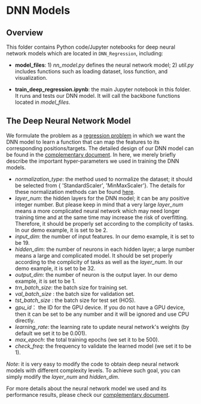 # DNN Models

## Overview 

This folder contains Python code/Jupyter notebooks for deep neural network models which are located in `DNN_Regression`, including:


- **model_files**: 1) *nn_model.py* defines the neural network model; 2) *util.py* includes functions such as loading dataset, loss function, and visualization.

- **train_deep_regression.ipynb**: the main Jupyter notebook in this folder. It runs and tests our DNN model. It will call the backbone functions located in *model_files*.

  




## The Deep Neural Network Model

We formulate the problem as a [regression problem](https://wiki2.org/en/Regression_analysis) in which we want the DNN model to learn a function that can map the features to its corresponding positions/targets. The detailed design of our DNN model can be found in the [complementary document](https://github.com/FAIR-UMN/FAIR-UMN-CDMS/blob/main/doc/FAIR%20Document%20-%20Identifying%20Interaction%20Location%20in%20SuperCDMS%20Detectors.pdf). In here, we merely briefly describe the important hyper-parameters we used in training the DNN models. 

- *normalization_type*:  the method used to normalize the dataset; it should be selected from { 'StandardScaler', 'MinMaxScaler'}. The details for these normalization methods can be found [here](https://scikit-learn.org/stable/modules/classes.html#module-sklearn.preprocessing).
- *layer_num*: the hidden layers for the DNN model; it can be any  positive integer number. But please keep in mind that a very large *layer_num* means a more complicated neural network which may need longer training time and at the same time may increase the risk of overfitting. Therefore, it should be properly set according to the complicity of tasks. In our demo example, it is set to be 2.
-  *input_dim*: the number of input features. In our demo example, it is set to be 19.
-  *hidden_dim*: the number of neurons in each hidden layer; a large number means a large and complicated model. It should be set properly according to the complicity of tasks as well as the *layer_num*. In our demo example, it is set to be 32.
-  *output_dim*: the number of neuron is the output layer. In our demo example, it is set to be 1.
- *trn_batch_size*: the batch size for training set.
- *val_batch_size* : the batch size for validation set.
- *tst_batch_size* : the batch size for test set (HOS).
- *gpu_id*： the ID for the GPU device. If you do not have a GPU device, then it can be set to be any number and it will be ignored and use CPU directly.
- *learning_rate*: the learning rate to update neural network's weights (by default we set it to be 0.001).
- *max_epoch*: the total training epochs (we set it to be 500).
- *check_freq*: the frequency to validate the learned model (we set it to be 1).



*Note*: it is very easy to modify the code to obtain deep neural network models with different complexity levels. To achieve such goal, you can simply modify the *layer_num* and *hidden_dim*. 



For more details about the neural network model we used and its performance results, please check our [complementary document](https://github.com/FAIR-UMN/FAIR-UMN-CDMS/blob/main/doc/FAIR%20Document%20-%20Identifying%20Interaction%20Location%20in%20SuperCDMS%20Detectors.pdf). 

